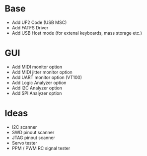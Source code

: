 # Base
* Add UF2 Code (USB MSC)
* Add FATFS Driver
* Add USB Host mode (for extenal keyboards, mass storage etc.)

# GUI
* Add MIDI monitor option
* Add MIDI jitter monitor option
* Add UART monitor option (VT100)
* Add Logic Analyzer option
* Add I2C Analyzer option
* Add SPI Analyzer option

# Ideas
* I2C scanner
* SWD pinout scanner
* JTAG pinout scanner
* Servo tester
* PPM / PWM RC signal tester
